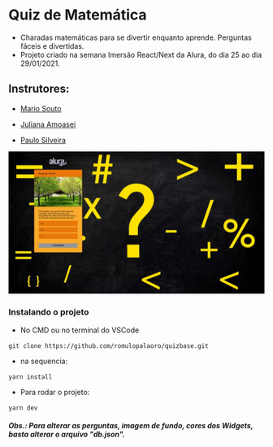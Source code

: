 # Quiz de Matemática

- Charadas matemáticas para se divertir enquanto aprende. Perguntas fáceis e divertidas.
- Projeto criado na semana Imersão React/Next da Alura, do dia 25 ao dia 29/01/2021.

## Instrutores:

- [Mario Souto](http://github.com/omariosouto/)

- [Juliana Amoasei](https://github.com/julianaamoasei/)

- [Paulo Silveira](https://github.com/peas/)

![](demonstração.JPG)

### Instalando o projeto

- No CMD ou no terminal do VSCode
```
git clone https://github.com/romulopalaoro/quizbase.git
```
- na sequencia:
```
yarn install
```
- Para rodar o projeto:
```
yarn dev
```

##### Obs.: Para alterar as perguntas, imagem de fundo, cores dos Widgets, basta alterar o arquivo "db.json".


